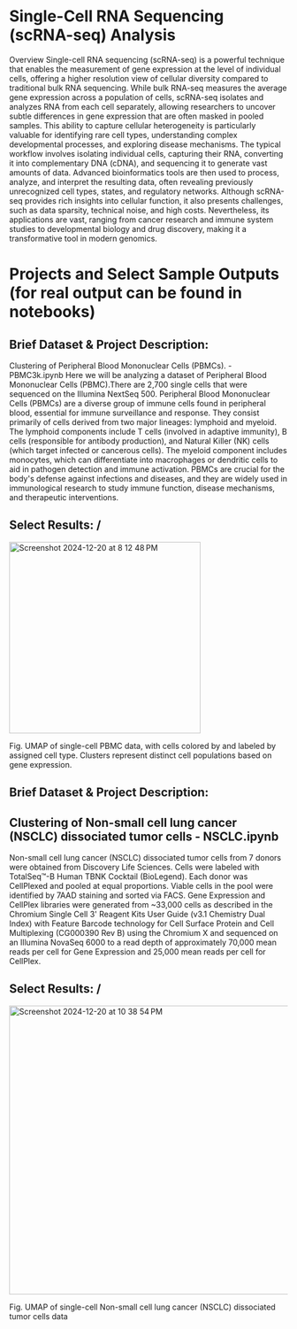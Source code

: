# Single-Cell RNA Sequencing (scRNA-seq) Analysis
Overview
Single-cell RNA sequencing (scRNA-seq) is a powerful technique that enables the measurement of gene expression at the level of individual cells, offering a higher resolution view of cellular diversity compared to traditional bulk RNA sequencing. While bulk RNA-seq measures the average gene expression across a population of cells, scRNA-seq isolates and analyzes RNA from each cell separately, allowing researchers to uncover subtle differences in gene expression that are often masked in pooled samples. This ability to capture cellular heterogeneity is particularly valuable for identifying rare cell types, understanding complex developmental processes, and exploring disease mechanisms. The typical workflow involves isolating individual cells, capturing their RNA, converting it into complementary DNA (cDNA), and sequencing it to generate vast amounts of data. Advanced bioinformatics tools are then used to process, analyze, and interpret the resulting data, often revealing previously unrecognized cell types, states, and regulatory networks. Although scRNA-seq provides rich insights into cellular function, it also presents challenges, such as data sparsity, technical noise, and high costs. Nevertheless, its applications are vast, ranging from cancer research and immune system studies to developmental biology and drug discovery, making it a transformative tool in modern genomics.

# Projects and Select Sample Outputs (for real output can be found in notebooks)
## Brief Dataset & Project Description: 
Clustering of Peripheral Blood Mononuclear Cells (PBMCs). - PBMC3k.ipynb
Here we will be analyzing a dataset of Peripheral Blood Mononuclear Cells (PBMC).There are 2,700 single cells that were sequenced on the Illumina NextSeq 500. Peripheral Blood Mononuclear Cells (PBMCs) are a diverse group of immune cells found in peripheral blood, essential for immune surveillance and response. They consist primarily of cells derived from two major lineages: lymphoid and myeloid. The lymphoid components include T cells (involved in adaptive immunity), B cells (responsible for antibody production), and Natural Killer (NK) cells (which target infected or cancerous cells). The myeloid component includes monocytes, which can differentiate into macrophages or dendritic cells to aid in pathogen detection and immune activation. PBMCs are crucial for the body's defense against infections and diseases, and they are widely used in immunological research to study immune function, disease mechanisms, and therapeutic interventions.

## Select Results: /

<img width="346" alt="Screenshot 2024-12-20 at 8 12 48 PM" src="https://github.com/user-attachments/assets/a85818b6-dbb1-4d83-8472-1f33993e935d">

Fig. UMAP of single-cell PBMC data, with cells colored by  and labeled by assigned cell type. Clusters represent distinct cell populations based on gene expression.
## Brief Dataset & Project Description:
## Clustering of Non-small cell lung cancer (NSCLC) dissociated tumor cells - NSCLC.ipynb
Non-small cell lung cancer (NSCLC) dissociated tumor cells from 7 donors were obtained from Discovery Life Sciences. Cells were labeled with TotalSeq™-B Human TBNK Cocktail (BioLegend). Each donor was CellPlexed and pooled at equal proportions. Viable cells in the pool were identified by 7AAD staining and sorted via FACS.
Gene Expression and CellPlex libraries were generated from ~33,000 cells as described in the Chromium Single Cell 3' Reagent Kits User Guide (v3.1 Chemistry Dual Index) with Feature Barcode technology for Cell Surface Protein and Cell Multiplexing (CG000390 Rev B) using the Chromium X and sequenced on an Illumina NovaSeq 6000 to a read depth of approximately 70,000 mean reads per cell for Gene Expression and 25,000 mean reads per cell for CellPlex.

## Select Results: /

<img width="522" alt="Screenshot 2024-12-20 at 10 38 54 PM" src="https://github.com/user-attachments/assets/fc494e74-ff38-465e-94c2-a80455f9249b" />

Fig. UMAP of single-cell Non-small cell lung cancer (NSCLC) dissociated tumor cells data 



